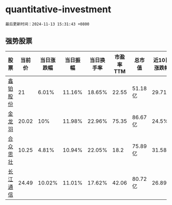 # quantitative-investment

`最后更新时间：2024-11-13 15:31:43 +0800`

## 强势股票

|股票|当前价|当日涨跌幅|当日振幅|当日换手率|市盈率TTM|总市值|近10日涨跌幅|
|----|----|----|----|----|----|----|----|
|[鑫铂股份](https://xueqiu.com/S/SZ003038)|21|6.01%|11.16%|18.65%|22.55|51.18亿|29.71%|
|[金龙羽](https://xueqiu.com/S/SZ002882)|20.02|10%|11.98%|22.96%|75.35|86.67亿|24.5%|
|[合众思壮](https://xueqiu.com/S/SZ002383)|10.25|4.81%|10.94%|22.05%|18.2|75.89亿|31.58%|
|[长江通信](https://xueqiu.com/S/SH600345)|24.49|10.02%|11.01%|17.62%|42.06|80.72亿|26.89%|
